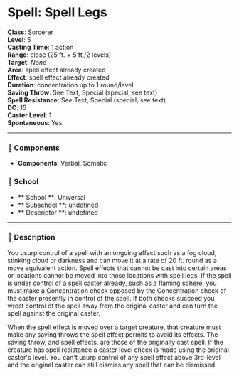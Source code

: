 
# Spell: Spell Legs
**Class**: Sorcerer  
**Level**: 5  
**Casting Time**: 1 action  
**Range**: close (25 ft. + 5 ft./2 levels)  
**Target**: _None_  
**Area**: spell effect already created  
**Effect**: spell effect already created  
**Duration**: concentration up to 1 round/level  
**Saving Throw**: See Text, Special (special, see text)  
**Spell Resistance**: See Text, Special (special, see text)  
**DC**: 15  
**Caster Level**: 1  
**Spontaneous**: Yes

---

### 🔮 Components
- **Components**: Verbal, Somatic

### 🏫 School
- ** School **: Universal
- ** Subschool **: undefined
- ** Descriptor **: undefined
---

### 📜 Description
You usurp control of a spell with an ongoing effect such as a fog cloud, stinking cloud or darkness and can move it at a rate of 20 ft. round as a move equivalent action. Spell effects that cannot be cast into certain areas or locations cannot be moved into those locations with spell legs. If the spell is under control of a spell caster already, such as a flaming sphere, you must make a Concentration check opposed by the Concentration check of the caster presently in control of the spell. If both checks succeed you wrest control of the spell away from the original caster and can turn the spell against the original caster. 

When the spell effect is moved over a target creature, that creature must make any saving throws the spell effect permits to avoid its effects. The saving throw, and spell effects, are those of the originally cast spell. If the creature has spell resistance a caster level check is made using the original caster's level. You can't usurp control of any spell effect above 3rd-level and the original caster can still dismiss any spell that can be dismissed.
